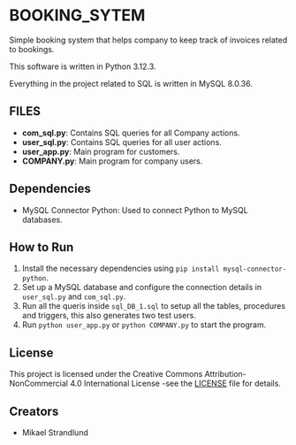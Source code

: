 #	    BOOKING_SYTEM		      #
Simple booking system that helps company to keep track of invoices related to bookings.

This software is written in Python 3.12.3.

Everything in the project related to SQL is written in MySQL 8.0.36.

## FILES
- **com_sql.py**: Contains SQL queries for all Company actions.
- **user_sql.py**: Contains SQL queries for all user actions.
- **user_app.py**: Main program for customers.
- **COMPANY.py**: Main program for company users.


## Dependencies
- MySQL Connector Python: Used to connect Python to MySQL databases.

## How to Run
1. Install the necessary dependencies using `pip install mysql-connector-python`.
2. Set up a MySQL database and configure the connection details in `user_sql.py` and `com_sql.py`.
3. Run all the queris inside `sql_DB_1.sql` to setup all the tables, procedures and triggers, this also generates two test users.
6. Run `python user_app.py` or `python COMPANY.py` to start the program.



## License

This project is licensed under the Creative Commons Attribution-NonCommercial 4.0 International License -see the [LICENSE](LICENSE) file for details.


## Creators
- Mikael Strandlund
